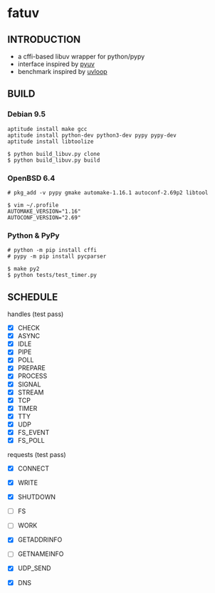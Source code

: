 # fatuv

## INTRODUCTION

* a cffi-based libuv wrapper for python/pypy
* interface inspired by [pyuv][1]
* benchmark inspired by [uvloop][2]


## BUILD

### Debian 9.5

```
aptitude install make gcc
aptitude install python-dev python3-dev pypy pypy-dev
aptitude install libtoolize

$ python build_libuv.py clone
$ python build_libuv.py build
```

### OpenBSD 6.4

```
# pkg_add -v pypy gmake automake-1.16.1 autoconf-2.69p2 libtool

$ vim ~/.profile
AUTOMAKE_VERSION="1.16"
AUTOCONF_VERSION="2.69"

```

### Python & PyPy

```
# python -m pip install cffi
# pypy -m pip install pycparser

$ make py2
$ python tests/test_timer.py
```


## SCHEDULE

handles (test pass)
- [x] CHECK
- [x] ASYNC
- [x] IDLE
- [x] PIPE
- [x] POLL
- [x] PREPARE
- [x] PROCESS
- [x] SIGNAL
- [x] STREAM
- [x] TCP
- [x] TIMER
- [x] TTY
- [x] UDP
- [x] FS_EVENT
- [x] FS_POLL

requests (test pass)
- [x] CONNECT
- [x] WRITE
- [x] SHUTDOWN
- [ ] FS
- [ ] WORK
- [x] GETADDRINFO
- [ ] GETNAMEINFO
- [x] UDP_SEND
- [x] DNS


[1]: https://github.com/saghul/pyuv/
[2]: https://github.com/MagicStack/uvloop

